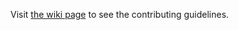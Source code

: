 Visit [the wiki page](https://github.com/TotalFreedom/TotalFreedomMod/wiki/Contributing-Guidelines) to see the contributing guidelines.
